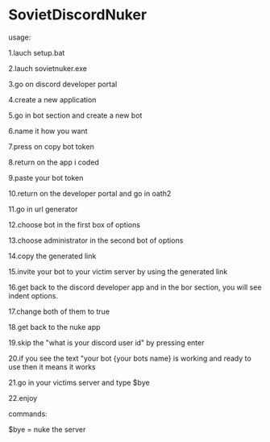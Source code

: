 # SovietDiscordNuker

usage:

1.lauch setup.bat

2.lauch sovietnuker.exe

3.go on discord developer portal

4.create a new application

5.go in bot section and create a new bot

6.name it how you want

7.press on copy bot token

8.return on the app i coded

9.paste your bot token

10.return on the developer portal and go in oath2

11.go in url generator

12.choose bot in the first box of options

13.choose administrator in the second bot of options

14.copy the generated link

15.invite your bot to your victim server by using the generated link

16.get back to the discord developer app and in the bor section, you will see indent options.

17.change both of them to true

18.get back to the nuke app

19.skip the "what is your discord user id" by pressing enter

20.if you see the text "your bot {your bots name} is working and ready to use then it means it works

21.go in your victims server and type $bye

22.enjoy

commands:

$bye = nuke the server
